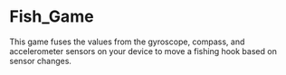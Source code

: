 # Fish_Game

This game fuses the values from the gyroscope, compass, and accelerometer sensors on your device to move a fishing hook based on sensor changes.
